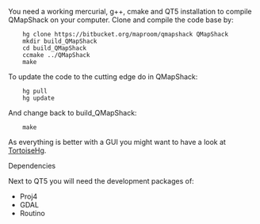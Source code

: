You need a working mercurial, g++, cmake and QT5 installation to compile QMapShack on your computer. Clone and compile the code base by:

        hg clone https://bitbucket.org/maproom/qmapshack QMapShack
        mkdir build_QMapShack
        cd build_QMapShack
        ccmake ../QMapShack
        make

To update the code to the cutting edge do in QMapShack:

        hg pull
        hg update

And change back to build_QMapShack:

        make

As everything is better with a GUI you might want to have a look at [TortoiseHg](http://tortoisehg.bitbucket.org/).

Dependencies

Next to QT5 you will need the development packages of:

* Proj4
* GDAL
* Routino